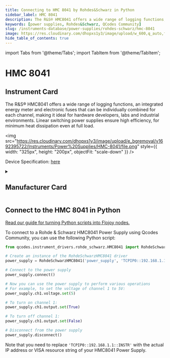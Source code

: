 ```yaml
---
title: Connecting to HMC 8041 by Rohdes&Schwarz in Python
sidebar_label: HMC 8041
description: The R&S® HMC8041 offers a wide range of logging functions, an integrated energy meter and electronic fuses that can be individually combined for each channel, making it ideal for hardware developers, labs and industrial environments. Linear switching power supplies ensure high efficiency, for minimum heat dissipation even at full load.
keywords: [power supplies, Rohdes&Schwarz, QCodes Community]
slug: /instruments-database/power-supplies/rohdes-schwarz/hmc-8041
image: https://res.cloudinary.com/dhopxs1y3/image/upload/w_600,q_auto,f_auto/e_bgremoval/v1692395722/Instruments/Power%20Supplies/HMC-8041/file.jpg
hide_table_of_contents: true
---
```


import Tabs from '@theme/Tabs';
import TabItem from '@theme/TabItem';

# HMC 8041

## Instrument Card

<div className="flex">

<div>

The R&S® HMC8041 offers a wide range of logging functions, an integrated energy meter and electronic fuses that can be individually combined for each channel, making it ideal for hardware developers, labs and industrial environments. Linear switching power supplies ensure high efficiency, for minimum heat dissipation even at full load.

</div>

<img src="https://res.cloudinary.com/dhopxs1y3/image/upload/e_bgremoval/v1692395722/Instruments/Power%20Supplies/HMC-8041/file.png" style={{ width: "325px", height: "200px", objectFit: "scale-down" }} />

</div>

<div className="flex text-center">

<p>Device Specification: <a target="\_blank" href="https://www.batronix.com/pdf/Rohde-Schwarz/HMC804X/HMC804X_Datasheet_DE.pdf">here</a></p>

</div>

<details style={{ marginTop: "15px"}}>
<summary><h2>Manufacturer Card</h2></summary>

<img src="https://res.cloudinary.com/dhopxs1y3/image/upload/v1692806194/Instruments/Vendor%20Logos/RohdeSchwarz.png" style={{ width: "100%", height: "170px",objectFit: "scale-down" }} />

Rohde & Schwarz GmbH & Co KG is an international electronics group specializing in the fields of electronic test equipment, broadcast & media, cybersecurity, radiomonitoring and radiolocation, and radiocommunication.

<ul>
  <li>Headquarters: Munich, Germany</li>
  <li>Yearly Revenue (millions, USD): 2500.0</li>
  <li>Vendor Website: <a href="https://www.rohde-schwarz.com/ca/home_48230.html">here</a></li>
</ul>
</details>

## Connect to the HMC 8041 in Python

[Read our guide for turning Python scripts into Flojoy nodes.](https://docs.flojoy.ai/custom-nodes/creating-custom-node/)
<Tabs>
<TabItem value="QCodes Community" label="QCodes Community">

To connect to a Rohde & Schwarz HMC8041 Power Supply using Qcodes Community, you can use the following Python script:

```python
from qcodes.instrument_drivers.rohde_schwarz.HMC8041 import RohdeSchwarzHMC8041

# Create an instance of the RohdeSchwarzHMC8041 driver
power_supply = RohdeSchwarzHMC8041('power_supply', 'TCPIP0::192.168.1.1::INSTR')

# Connect to the power supply
power_supply.connect()

# Now you can use the power supply to perform various operations
# For example, to set the voltage of channel 1 to 5V:
power_supply.ch1.voltage.set(5)

# To turn on channel 1:
power_supply.ch1.output.set(True)

# To turn off channel 1:
power_supply.ch1.output.set(False)

# Disconnect from the power supply
power_supply.disconnect()
```

Note that you need to replace `'TCPIP0::192.168.1.1::INSTR'` with the actual IP address or VISA resource string of your HMC8041 Power Supply.

</TabItem>
</Tabs>